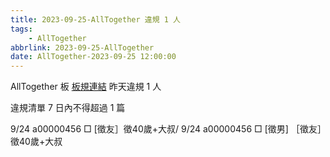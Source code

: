 ```yaml
---
title: 2023-09-25-AllTogether 違規 1 人
tags:
    - AllTogether
abbrlink: 2023-09-25-AllTogether
date: AllTogether-2023-09-25 12:00:00
---
```

AllTogether 板 [板規連結](https://www.ptt.cc/bbs/AllTogether/M.1643211430.A.5FB.html)
昨天違規 1 人
<!-- more -->

違規清單
7 日內不得超過 1 篇

9/24 a00000456 □ [徵友］徵40歲+大叔/
9/24 a00000456 □ [徵男] ［徵友］徵40歲+大叔